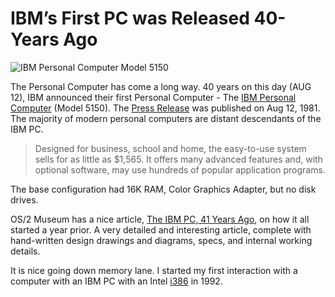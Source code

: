 # IBM’s First PC was Released 40-Years Ago

<img class="large" src="https://cdn.oinam.com/img/computer/IBM-PC-Model-5150.webp" alt="IBM Personal Computer Model 5150">

The Personal Computer has come a long way. 40 years on this day (AUG 12), IBM announced their first Personal Computer - The [IBM Personal Computer](https://en.wikipedia.org/wiki/IBM_Personal_Computer) (Model 5150). The [Press Release](https://www.ibm.com/ibm/history/exhibits/pc25/pc25_press.html) was published on Aug 12, 1981. The majority of modern personal computers are distant descendants of the IBM PC.

> Designed for business, school and home, the easy-to-use system sells for as little as $1,565. It offers many advanced features and, with optional software, may use hundreds of popular application programs.

The base configuration had 16K RAM, Color Graphics Adapter, but no disk drives.

OS/2 Museum has a nice article, [The IBM PC, 41 Years Ago](https://www.os2museum.com/wp/the-ibm-pc-41-years-ago/), on how it all started a year prior. A very detailed and interesting article, complete with hand-written design drawings and diagrams, specs, and internal working details.

It is nice going down memory lane. I started my first interaction with a computer with an IBM PC with an Intel [i386](https://en.wikipedia.org/wiki/I386) in 1992.